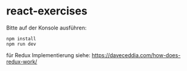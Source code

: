 # react-exercises
 Bitte auf der Konsole ausführen:
 ```
npm install
npm run dev
```

für Redux Implementierung siehe:
https://daveceddia.com/how-does-redux-work/
